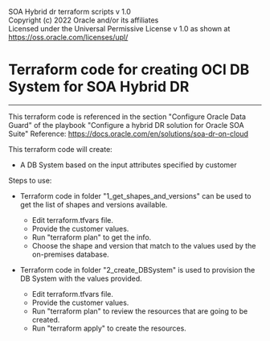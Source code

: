 SOA Hybrid dr terraform scripts v 1.0  
Copyright (c) 2022 Oracle and/or its affiliates  
Licensed under the Universal Permissive License v 1.0 as shown at https://oss.oracle.com/licenses/upl/  

# Terraform code for creating OCI DB System for SOA Hybrid DR
----------------------------------------------------------------------
This terraform code is referenced in the section "Configure Oracle Data Guard" 
of the playbook "Configure a hybrid DR solution for Oracle SOA Suite" 
Reference: https://docs.oracle.com/en/solutions/soa-dr-on-cloud 
 
This terraform code will create: 
- A DB System based on the input attributes specified by customer 

Steps to use: 
- Terraform code in folder "1_get_shapes_and_versions" can be used to get the list of shapes and versions available. 
	- Edit terraform.tfvars file. 
	- Provide the customer values. 
	- Run "terraform plan" to get the info. 
	- Choose the shape and version that match to the values  used by the on-premises database. 

- Terraform code in folder "2_create_DBSystem" is used to provision the DB System with the values provided. 
	- Edit terraform.tfvars file. 
	- Provide the customer values. 
	- Run "terraform plan" to review the resources that are going to be created. 
	- Run "terraform apply" to create the resources. 

